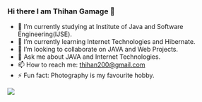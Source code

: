 ### Hi there I am Thihan Gamage 👋

- 🔭 I’m currently studying at Institute of Java and Software Engineering(IJSE).
- 🌱 I’m currently learning Internet Technologies and Hibernate.
- 👯 I’m looking to collaborate on JAVA and Web Projects.
- 💬 Ask me about JAVA and Internet Technologies.
- 📫 How to reach me: thihan200@gmail.com
- ⚡ Fun fact: Photography is my favourite hobby.




<img src="https://github-readme-stats.vercel.app/api?username=thihan200&&show_icons=true&title_color=dff9fb&icon_color=bb2acf&text_color=daf7dc&bg_color=130f40">
